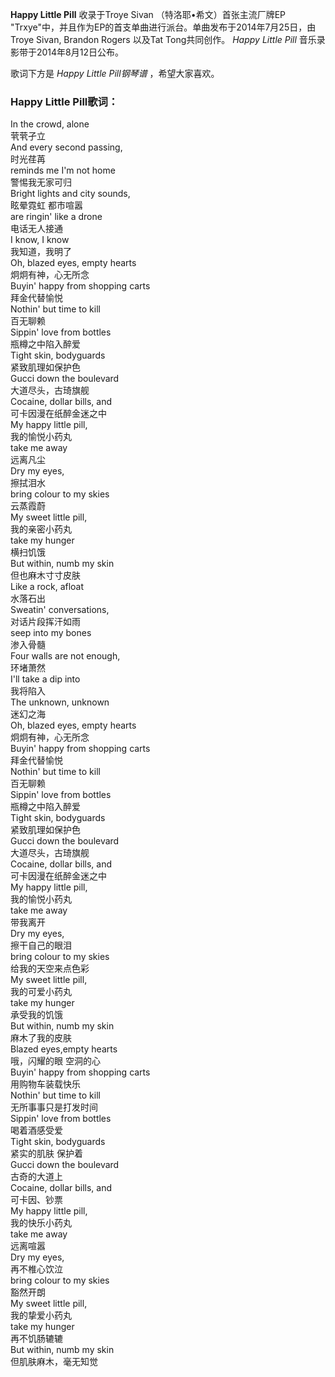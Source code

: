 

**Happy Little Pill** 收录于Troye Sivan （特洛耶•希文）首张主流厂牌EP
"Trxye"中，并且作为EP的首支单曲进行派台。单曲发布于2014年7月25日，由Troye Sivan, Brandon Rogers 以及Tat
Tong共同创作。 _Happy Little Pill_ 音乐录影带于2014年8月12日公布。

  
歌词下方是 _Happy Little Pill钢琴谱_ ，希望大家喜欢。

### Happy Little Pill歌词：

In the crowd, alone  
茕茕孑立  
And every second passing,  
时光荏苒  
reminds me I'm not home  
警惕我无家可归  
Bright lights and city sounds,  
眩晕霓虹 都市喧嚣  
are ringin' like a drone  
电话无人接通  
I know, I know  
我知道，我明了  
Oh, blazed eyes, empty hearts  
炯炯有神，心无所念  
Buyin' happy from shopping carts  
拜金代替愉悦  
Nothin' but time to kill  
百无聊赖  
Sippin' love from bottles  
瓶樽之中陷入醉爱  
Tight skin, bodyguards  
紧致肌理如保护色  
Gucci down the boulevard  
大道尽头，古琦旗舰  
Cocaine, dollar bills, and  
可卡因漫在纸醉金迷之中  
My happy little pill,  
我的愉悦小药丸  
take me away  
远离凡尘  
Dry my eyes,  
擦拭泪水  
bring colour to my skies  
云蒸霞蔚  
My sweet little pill,  
我的亲密小药丸  
take my hunger  
横扫饥饿  
But within, numb my skin  
但也麻木寸寸皮肤  
Like a rock, afloat  
水落石出  
Sweatin' conversations,  
对话片段挥汗如雨  
seep into my bones  
渗入骨髓  
Four walls are not enough,  
环堵萧然  
I'll take a dip into  
我将陷入  
The unknown, unknown  
迷幻之海  
Oh, blazed eyes, empty hearts  
炯炯有神，心无所念  
Buyin' happy from shopping carts  
拜金代替愉悦  
Nothin' but time to kill  
百无聊赖  
Sippin' love from bottles  
瓶樽之中陷入醉爱  
Tight skin, bodyguards  
紧致肌理如保护色  
Gucci down the boulevard  
大道尽头，古琦旗舰  
Cocaine, dollar bills, and  
可卡因漫在纸醉金迷之中  
My happy little pill,  
我的愉悦小药丸  
take me away  
带我离开  
Dry my eyes,  
擦干自己的眼泪  
bring colour to my skies  
给我的天空来点色彩  
My sweet little pill,  
我的可爱小药丸  
take my hunger  
承受我的饥饿  
But within, numb my skin  
麻木了我的皮肤  
Blazed eyes,empty hearts  
哦，闪耀的眼 空洞的心  
Buyin' happy from shopping carts  
用购物车装载快乐  
Nothin' but time to kill  
无所事事只是打发时间  
Sippin' love from bottles  
喝着酒感受爱  
Tight skin, bodyguards  
紧实的肌肤 保护着  
Gucci down the boulevard  
古奇的大道上  
Cocaine, dollar bills, and  
可卡因、钞票  
My happy little pill,  
我的快乐小药丸  
take me away  
远离喧嚣  
Dry my eyes,  
再不椎心饮泣  
bring colour to my skies  
豁然开朗  
My sweet little pill,  
我的挚爱小药丸  
take my hunger  
再不饥肠辘辘  
But within, numb my skin  
但肌肤麻木，毫无知觉

